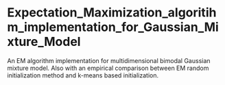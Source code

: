 # Expectation_Maximization_algoritihm_implementation_for_Gaussian_Mixture_Model

An EM algorithm implementation for multidimensional bimodal Gaussian mixture model. Also with an empirical comparison between EM random initialization method and k-means based initialization.
